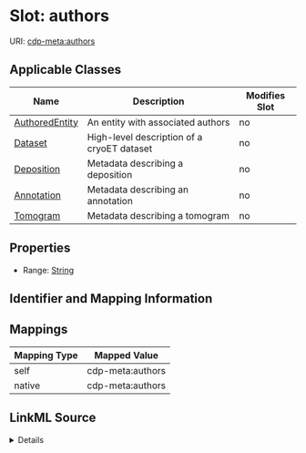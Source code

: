 

# Slot: authors

URI: [cdp-meta:authors](metadataauthors)



<!-- no inheritance hierarchy -->





## Applicable Classes

| Name | Description | Modifies Slot |
| --- | --- | --- |
| [AuthoredEntity](AuthoredEntity.md) | An entity with associated authors |  no  |
| [Dataset](Dataset.md) | High-level description of a cryoET dataset |  no  |
| [Deposition](Deposition.md) | Metadata describing a deposition |  no  |
| [Annotation](Annotation.md) | Metadata describing an annotation |  no  |
| [Tomogram](Tomogram.md) | Metadata describing a tomogram |  no  |







## Properties

* Range: [String](String.md)





## Identifier and Mapping Information








## Mappings

| Mapping Type | Mapped Value |
| ---  | ---  |
| self | cdp-meta:authors |
| native | cdp-meta:authors |




## LinkML Source

<details>
```yaml
name: authors
alias: authors
domain_of:
- AuthoredEntity
- Dataset
- Deposition
- Tomogram
- Annotation
range: string

```
</details>
